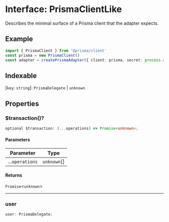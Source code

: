 # Interface: PrismaClientLike

Describes the minimal surface of a Prisma client that the adapter expects.

## Example

```ts
import { PrismaClient } from '@prisma/client'
const prisma = new PrismaClient()
const adapter = createPrismaAdapter({ client: prisma, secret: process.env.AUTH_SECRET! })
```

## Indexable

 \[`key`: `string`\]: `PrismaDelegate` \| `unknown`

## Properties

### $transaction()?

```ts
optional $transaction: (...operations) => Promise<unknown>;
```

#### Parameters

| Parameter | Type |
| ------ | ------ |
| ...`operations` | `unknown`[] |

#### Returns

`Promise`\<`unknown`\>

***

### user

```ts
user: PrismaDelegate;
```
